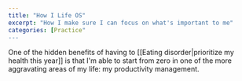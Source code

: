 ```yaml
---
title: "How I Life OS"
excerpt: "How I make sure I can focus on what's important to me"
categories: [Practice"
---
```

One of the hidden benefits of having to [[Eating disorder|prioritize my health this year]] is that I'm able to start from zero in one of the more aggravating areas of my life: my productivity management.
